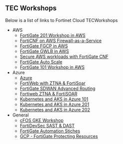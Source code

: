 ## TEC Workshops

Below is a list of links to Fortinet Cloud TECWorkshops

  - AWS
    - [FortiGate 201 Workshop in AWS](https://fortinetcloudcse.github.io/AWS-FGT-201/)
    - [FortiCNF on AWS Firewall-as-a-Service](https://fortinetcloudcse.github.io/FortiCNF/)
    - [FortiGate FGCP in AWS](https://fortinetcloudcse.github.io/FGCP-in-AWS/)
    - [FortiGate GWLB in AWS](https://fortinetcloudcse.github.io/GWLB-in-AWS/)
    - [Secure AWS workloads with FortiGate CNF](https://fortinetcloudcse.github.io/FortiGate-AWS-CNF-TEC-Workshop/)
    - [FortiGate Auto Scale](https://fortinetcloudcse.github.io/FortiGate-AWS-Autoscale-TEC-Workshop/)
    - [FortiGate 101 Workshop in AWS](https://fortinetcloudcse.github.io/AWS-FGT-101/)
  - Azure
    - [Azure](https://fortinetcloudcse.github.io/azure-102-foundational/)
    - [FortiWeb with ZTNA & FortiSoar](https://fortinetcloudcse.github.io/FortiWeb-Azure-ZTNA-FortiSoar/)
    - [FortiGate SDWAN Advanced Routing](https://fortinetcloudcse.github.io/advanced-routing-sdwan-azure/)
    - [Fortiweb ZTNA & FortiSOAR](https://fortinetcloudcse.github.io/FortiWeb-Azure-ZTNA-FortiSoar/)
	- [Kubernetes and AKS in Azure 101](https://fortinetcloudcse.github.io/k8s-101-workshop/)
    - [Kubernetes and AKS in Azure 201](https://fortinetcloudcse.github.io/k8s-201-workshop/)
    - [Kubernetes and AKS in Azure 202](https://fortinetcloudcse.github.io/k8s-202-workshop/)
  - General
    - [cFOS GKE Workshop](https://fortinetcloudcse.github.io/cFOS-GKE-Workshop)
    - [FortiDevSec SAST & DAST](https://fortinetcloudcse.github.io/FortiDevSec-Workshop)
    - [FortiGate Automation Stiches](https://fortinetcloudcse.github.io/fortigate-automation-stitch-workshop/index.html)
    - [GCP - FortiGate Protecting Resources](https://fortinetcloudcse.github.io/GCP-FortiGate-protecting-resources/)

